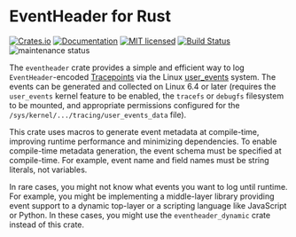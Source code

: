 # EventHeader for Rust

[![Crates.io][crates-badge]][crates-url]
[![Documentation][docs-badge]][docs-url]
[![MIT licensed][mit-badge]][mit-url]
[![Build Status][actions-badge]][actions-url]
![maintenance status][maint-badge]

[crates-badge]: https://img.shields.io/crates/v/eventheader.svg
[crates-url]: https://crates.io/crates/eventheader
[docs-badge]: https://docs.rs/eventheader/badge.svg
[docs-url]: https://docs.rs/eventheader
[mit-badge]: https://img.shields.io/badge/license-MIT-blue.svg
[mit-url]: https://github.com/microsoft/LinuxTracepoints-Rust/blob/main/LICENSE
[actions-badge]: https://github.com/microsoft/LinuxTracepoints-Rust/actions/workflows/Rust.yml/badge.svg
[actions-url]: https://github.com/microsoft/LinuxTracepoints-Rust/actions/workflows/Rust.yml
[maint-badge]: https://img.shields.io/badge/maintenance-experimental-blue.svg

The `eventheader` crate provides a simple and efficient way to log
`EventHeader`-encoded
[Tracepoints](https://www.kernel.org/doc/html/latest/trace/tracepoints.html)
via the Linux [user_events](https://docs.kernel.org/trace/user_events.html)
system. The events can be generated and collected on Linux 6.4 or later
(requires the `user_events` kernel feature to be enabled, the `tracefs` or
`debugfs` filesystem to be mounted, and appropriate permissions configured for
the `/sys/kernel/.../tracing/user_events_data` file).

This crate uses macros to generate event metadata at compile-time, improving
runtime performance and minimizing dependencies. To enable compile-time
metadata generation, the event schema must be specified at compile-time. For
example, event name and field names must be string literals, not variables.

In rare cases, you might not know what events you want to log until runtime.
For example, you might be implementing a middle-layer library providing event
support to a dynamic top-layer or a scripting language like JavaScript or
Python. In these cases, you might use the `eventheader_dynamic` crate instead
of this crate.
